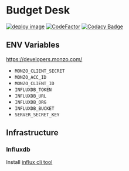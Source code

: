 # Budget Desk
[![deploy image](https://github.com/apmaros/budgetapp/actions/workflows/deploy_image.yml/badge.svg)](https://github.com/apmaros/budgetapp/actions/workflows/deploy_image.yml)
[![CodeFactor](https://www.codefactor.io/repository/github/apmaros/dataengine/badge)](https://www.codefactor.io/repository/github/apmaros/dataengine)
[![Codacy Badge](https://app.codacy.com/project/badge/Grade/aa66adf63d4f4405aa4562cefba17e09)](https://www.codacy.com/gh/apmaros/dataengine/dashboard?utm_source=github.com&amp;utm_medium=referral&amp;utm_content=apmaros/dataengine&amp;utm_campaign=Badge_Grade)

## ENV Variables

https://developers.monzo.com/

- `MONZO_CLIENT_SECRET`
- `MONZO_ACC_ID`
- `MONZO_CLIENT_ID`
- `INFLUXDB_TOKEN`
- `INFLUXDB_URL`
- `INFLUXDB_ORG`
- `INFLUXDB_BUCKET`
- `SERVER_SECRET_KEY`

## Infrastructure

### Influxdb
Install [influx cli tool](https://docs.influxdata.com/influxdb/v1.8/introduction/install/?t=macOS)
